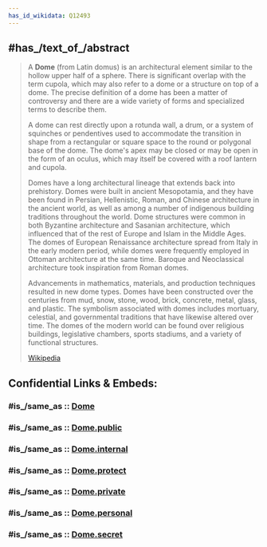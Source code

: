 ```yaml
---
has_id_wikidata: Q12493
---
```



## #has_/text_of_/abstract 

> A **Dome** (from Latin  domus) is an architectural element similar to the hollow upper half of a sphere. There is significant overlap with the term cupola, which may also refer to a dome or a structure on top of a dome. The precise definition of a dome has been a matter of controversy and there are a wide variety of forms and specialized terms to describe them.
>
> A dome can rest directly upon a rotunda wall, a drum, or a system of squinches or pendentives used to accommodate the transition in shape from a rectangular or square space to the round or polygonal base of the dome. The dome's apex may be closed or may be open in the form of an oculus, which may itself be covered with a roof lantern and cupola.
>
> Domes have a long architectural lineage that extends back into prehistory. Domes were built in ancient Mesopotamia, and they have been found in Persian, Hellenistic, Roman, and Chinese architecture in the ancient world, as well as among a number of indigenous building traditions throughout the world. Dome structures were common in both Byzantine architecture and Sasanian architecture, which influenced that of the rest of Europe and Islam in the Middle Ages. The domes of European Renaissance architecture spread from Italy in the early modern period, while domes were frequently employed in Ottoman architecture at the same time. Baroque and Neoclassical architecture took inspiration from Roman domes.
>
> Advancements in mathematics, materials, and production techniques resulted in new dome types. Domes have been constructed over the centuries from mud, snow, stone, wood, brick, concrete, metal, glass, and plastic. The symbolism associated with domes includes mortuary, celestial, and governmental traditions that have likewise altered over time. The domes of the modern world can be found over religious buildings, legislative chambers, sports stadiums, and a variety of functional structures.
>
> [Wikipedia](https://en.wikipedia.org/wiki/Dome) 


## Confidential Links & Embeds: 

### #is_/same_as :: [Dome](/_Standards/Technology/Construction/Dome.md) 

### #is_/same_as :: [Dome.public](/_public/Technology/Construction/Dome.public.md) 

### #is_/same_as :: [Dome.internal](/_internal/Technology/Construction/Dome.internal.md) 

### #is_/same_as :: [Dome.protect](/_protect/Technology/Construction/Dome.protect.md) 

### #is_/same_as :: [Dome.private](/_private/Technology/Construction/Dome.private.md) 

### #is_/same_as :: [Dome.personal](/_personal/Technology/Construction/Dome.personal.md) 

### #is_/same_as :: [Dome.secret](/_secret/Technology/Construction/Dome.secret.md)

